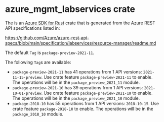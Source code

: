 # azure_mgmt_labservices crate

The is an [Azure SDK for Rust](https://github.com/Azure/azure-sdk-for-rust) crate that is generated from the Azure REST API specifications listed in:

https://github.com/Azure/azure-rest-api-specs/blob/main/specification/labservices/resource-manager/readme.md

The default `Tag` is `package-preview-2021-11`.

The following `Tag`s are available:

- `package-preview-2021-11` has 41 operations from 1 API versions: `2021-11-15-preview`. Use crate feature `package-preview-2021-11` to enable. The operations will be in the `package_preview_2021_11` module.
- `package-preview-2021-10` has 39 operations from 1 API versions: `2021-10-01-preview`. Use crate feature `package-preview-2021-10` to enable. The operations will be in the `package_preview_2021_10` module.
- `package-2018-10` has 55 operations from 1 API versions: `2018-10-15`. Use crate feature `package-2018-10` to enable. The operations will be in the `package_2018_10` module.